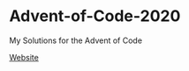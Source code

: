 # Advent-of-Code-2020
My Solutions for the Advent of Code

[Website](https://adventofcode.com/2020)
